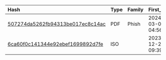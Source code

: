 |Hash|Type|Family|First_Seen|Name|
|:--|:--|:--|:--|:--|
|[507274da5262fb94313be017ec8c14ac](https://www.virustotal.com/gui/file/507274da5262fb94313be017ec8c14ac)|PDF|Phish|2024-03-08 04:56:33|invitation.pdf|
|[6ca60f0c141344e92ebef1699892d7fe](https://www.virustotal.com/gui/file/6ca60f0c141344e92ebef1699892d7fe)|ISO||2023-12-21 09:39:04|Air HQ PR Policy.iso|
